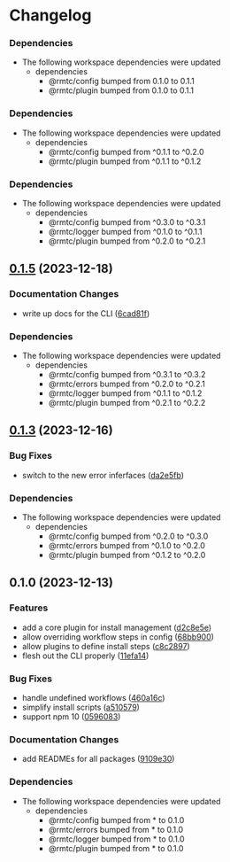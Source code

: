# Changelog

### Dependencies

* The following workspace dependencies were updated
  * dependencies
    * @rmtc/config bumped from 0.1.0 to 0.1.1
    * @rmtc/plugin bumped from 0.1.0 to 0.1.1

### Dependencies

* The following workspace dependencies were updated
  * dependencies
    * @rmtc/config bumped from ^0.1.1 to ^0.2.0
    * @rmtc/plugin bumped from ^0.1.1 to ^0.1.2

### Dependencies

* The following workspace dependencies were updated
  * dependencies
    * @rmtc/config bumped from ^0.3.0 to ^0.3.1
    * @rmtc/logger bumped from ^0.1.0 to ^0.1.1
    * @rmtc/plugin bumped from ^0.2.0 to ^0.2.1

## [0.1.5](https://github.com/rowanmanning/toolchain/compare/toolchain-v0.1.4...toolchain-v0.1.5) (2023-12-18)


### Documentation Changes

* write up docs for the CLI ([6cad81f](https://github.com/rowanmanning/toolchain/commit/6cad81f8d05d6d409220e7a51cb9873089a7a3fd))


### Dependencies

* The following workspace dependencies were updated
  * dependencies
    * @rmtc/config bumped from ^0.3.1 to ^0.3.2
    * @rmtc/errors bumped from ^0.2.0 to ^0.2.1
    * @rmtc/logger bumped from ^0.1.1 to ^0.1.2
    * @rmtc/plugin bumped from ^0.2.1 to ^0.2.2

## [0.1.3](https://github.com/rowanmanning/toolchain/compare/toolchain-v0.1.2...toolchain-v0.1.3) (2023-12-16)


### Bug Fixes

* switch to the new error inferfaces ([da2e5fb](https://github.com/rowanmanning/toolchain/commit/da2e5fb17ba0b45d990d6eecbc2e63540aa2aa20))


### Dependencies

* The following workspace dependencies were updated
  * dependencies
    * @rmtc/config bumped from ^0.2.0 to ^0.3.0
    * @rmtc/errors bumped from ^0.1.0 to ^0.2.0
    * @rmtc/plugin bumped from ^0.1.2 to ^0.2.0

## 0.1.0 (2023-12-13)


### Features

* add a core plugin for install management ([d2c8e5e](https://github.com/rowanmanning/toolchain/commit/d2c8e5ee86f2184fd55ffd4ea1b31d148cbd8695))
* allow overriding workflow steps in config ([68bb900](https://github.com/rowanmanning/toolchain/commit/68bb900a8b2cc4003d020bfb1e30b7e03d8db590))
* allow plugins to define install steps ([c8c2897](https://github.com/rowanmanning/toolchain/commit/c8c28973f195cb88d71e1f6f77bd63bb23ee4825))
* flesh out the CLI properly ([11efa14](https://github.com/rowanmanning/toolchain/commit/11efa140d54a0a5350ce344caa469b046154432e))


### Bug Fixes

* handle undefined workflows ([460a16c](https://github.com/rowanmanning/toolchain/commit/460a16c6fc94a5a45b370a23312ff7669b11c486))
* simplify install scripts ([a510579](https://github.com/rowanmanning/toolchain/commit/a510579de17e4e1ea9e63964749ad0f0c7bab9e2))
* support npm 10 ([0596083](https://github.com/rowanmanning/toolchain/commit/05960837bbf1637f258a4080971b3f36364dc2cd))


### Documentation Changes

* add READMEs for all packages ([9109e30](https://github.com/rowanmanning/toolchain/commit/9109e304fb3b2d1a810e1fc948fef2b325be1099))


### Dependencies

* The following workspace dependencies were updated
  * dependencies
    * @rmtc/config bumped from * to 0.1.0
    * @rmtc/errors bumped from * to 0.1.0
    * @rmtc/logger bumped from * to 0.1.0
    * @rmtc/plugin bumped from * to 0.1.0
